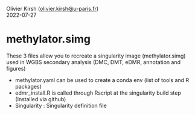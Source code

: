 Olivier Kirsh (olivier.kirsh@u-paris.fr)  
2022-07-27



methylator.simg 
====  

These 3 files allow you to recreate a singularity image (methylator.simg) used in WGBS secondary analysis (DMC, DMT, eDMR, annotation and figures)
- methylator.yaml can be used to create a conda env (list of tools and R packages)    
- edmr_install.R is called through Rscript at the singularity build step (Installed via github)  
- Singularity : Singularity definition file  
